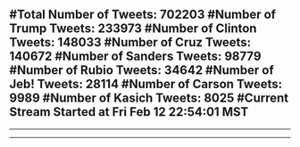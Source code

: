 #Total Number of Tweets: 702203 
#Number of Trump Tweets: 233973
#Number of Clinton Tweets: 148033
#Number of Cruz Tweets: 140672
#Number of Sanders Tweets: 98779
#Number of Rubio Tweets: 34642
#Number of Jeb! Tweets: 28114
#Number of Carson Tweets: 9989
#Number of Kasich Tweets: 8025
#Current Stream Started at Fri Feb 12 22:54:01 MST
---
---
---

